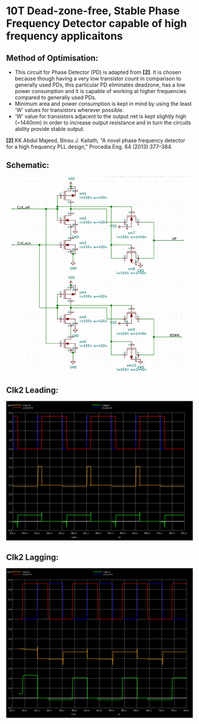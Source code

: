 <h1> 10T Dead-zone-free, Stable Phase Frequency Detector capable of high frequency applicaitons </h1>
<h2> Method of Optimisation: </h2>

* This circuit for Phase Detector (PD) is adapted from <b>[2]</b>. It is chosen because though having a very low transistor count in comparison to generally used PDs, this particular PD eliminates deadzone, has a low power consumption and it is capable of working at higher frequencies compared to generally used PDs. <br>
* Minimum area and power consumption is kept in mind by using the least 'W' values for transistors wherever possible. <br>
* 'W' value for transistors adjacent to the output net is kept slightly high (~1440nm) in order to increase output resistance and in turn the circuits ability provide stable output.

<b>[2]</b> KK Abdul Majeed, Binsu J. Kailath, "A novel phase frequency detector for a high frequency PLL design," Procedia Eng. 64 (2013) 377–384.

<h2> Schematic: </h2>

![](PD_10T.jpg)


<h2> Clk2 Leading: </h2>

![](PD_10T_waveform.jpg)


<h2> Clk2 Lagging: </h2>

![](PD_10T_waveform2.jpg)
